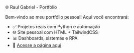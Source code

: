 🌐 Raul Gabriel - Portfólio

Bem-vindo ao meu portfólio pessoal! Aqui você encontrará:

- ✅ Projetos reais com Python e automação
- 🌐 Site pessoal com HTML + TailwindCSS
- 📊 Dashboards, sistemas e RPA
- 📁 [Acesse a página aqui](https://raulgabriel.github.io)

